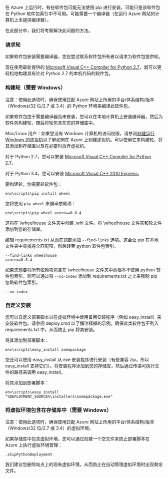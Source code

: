 在 Azure 上运行时，有些软件包可能无法使用 pip 进行安装。可能只是该软件包在 Python 软件包索引中不可用。可能需要一个编译器（在运行 Azure 网站的计算机上未提供编译器）。

在此部分中，我们将考察解决此问题的方法。

### 请求轮

如果软件包安装需要编译器，您应尝试联系软件包所有者以请求为软件包提供轮。

现在使用最新提供的 [Microsoft Visual C++ Compiler for Python 2.7][]，就可以更轻松地构建具有针对 Python 2.7 的本机代码的软件包。

### 构建轮（需要 Windows）

注意：使用此选项时，确保使用匹配 Azure 网站上所用的平台/体系结构/版本（Windows/32 位/2.7 或 3.4）的 Python 环境来编译此软件包。

如果软件包由于需要编译器而未安装，您可以在本地计算机上安装编译器，然后为软件包构建轮，随后将轮包含在您的存储库中。

Mac/Linux 用户：如果您没有 Windows 计算机的访问权限，请参阅[创建运行 Windows 的虚拟机][]以了解如何在 Azure 上创建虚拟机。可以使用它来构建轮、将其添加到存储库以及在必要时放弃虚拟机。 

对于 Python 2.7，您可以安装 [Microsoft Visual C++ Compiler for Python 2.7][]。

对于 Python 3.4，您可以安装 [Microsoft Visual C++ 2010 Express][]。

要构建轮，你需要轮软件包：

    env\scripts\pip install wheel

您将使用  `pip wheel` 来编译依赖项：

    env\scripts\pip wheel azure==0.8.4

这将在 \wheelhouse 文件夹中创建 .whl 文件。将 \wheelhouse 文件夹和轮文件添加到您的存储库。

编辑 requirements.txt 从而在顶部添加 `--find-links` 选项。这会让 pip 在本地文件夹中查找完全匹配项，然后转至 python 软件包索引。

    --find-links wheelhouse
    azure==0.8.4

如果您想要将所有依赖项包含在 \wheelhouse 文件夹中而根本不使用 python 软件包索引，则可以通过将 `--no-index` 添加到 requirements.txt 之上来强制 pip 忽略软件包索引。

    --no-index

### 自定义安装

您可以自定义部署脚本以在虚拟环境中使用备用安装程序（例如 easy\_install）来安装软件包。请参阅 deploy.cmd 以了解注释掉的示例。确保此类软件包不列入 requirements.txt 中，从而防止 pip 将其安装。

将其添加到部署脚本：

    env\scripts\easy_install somepackage

您还可以使用 easy\_install 从 exe 安装程序进行安装（有些兼容 zip，所以 easy\_install 支持它们）。将安装程序添加到您的存储库，然后通过传递可执行文件的路径来调用 easy\_install。

将其添加到部署脚本：

    env\scripts\easy_install "%DEPLOYMENT_SOURCE%\installers\somepackage.exe"

### 将虚拟环境包含在存储库中（需要 Windows）

注意：使用此选项时，确保使用匹配 Azure 网站上所用的平台/体系结构/版本（Windows/32 位/2.7 或 3.4）的虚拟环境。

如果存储库中包含虚拟环境，您可以通过创建一个空文件来防止部署脚本在 Azure 上执行虚拟环境管理：

    .skipPythonDeployment

我们建议您删除站点上的现有虚拟环境，从而防止在自动管理虚拟环境时出现剩余文件。


[创建运行 Windows 的虚拟机]: /documentation/articles/virtual-machines-windows-tutorial-classic-portal/
[Microsoft Visual C++ Compiler for Python 2.7]: http://aka.ms/vcpython27
[Microsoft Visual C++ 2010 Express]: http://go.microsoft.com/?linkid=9709949
